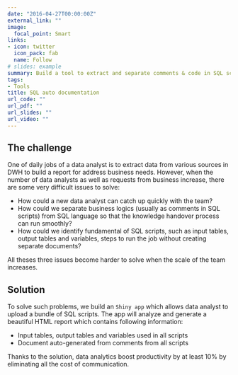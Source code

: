 ```yaml
---
date: "2016-04-27T00:00:00Z"
external_link: ""
image:
  focal_point: Smart
links:
- icon: twitter
  icon_pack: fab
  name: Follow
# slides: example
summary: Build a tool to extract and separate comments & code in SQL scripts
tags:
- Tools
title: SQL auto documentation
url_code: ""
url_pdf: ""
url_slides: ""
url_video: ""
---
```


## The challenge

One of daily jobs of a data analyst is to extract data from various sources in DWH to build a report for address business needs. 
However, when the number of data analysts as well as requests from business increase, there are some very difficult issues to solve:

- How could a new data analyst can catch up quickly with the team?
- How could we separate business logics (usually as comments in SQL scripts) from SQL language so that the knowledge handover process can run smoothly?
- How could we identify fundamental of SQL scripts, such as input tables, output tables and variables, steps to run the job without creating separate documents?

All theses three issues become harder to solve when the scale of the team increases.

## Solution

To solve such problems, we build an `Shiny app` which allows data analyst to upload a bundle of SQL scripts. The app will analyze and generate a beautiful HTML report which contains following information:

- Input tables, output tables and variables used in all scripts
- Document auto-generated from comments from all scripts

Thanks to the solution, data analytics boost productivity by at least 10% by eliminating all the cost of communication.
